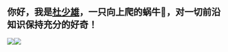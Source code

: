 ## 你好，我是<a href="https://shaoxiongdu.cn" target="_blank">杜少雄</a>，一只向上爬的蜗牛🐌，对一切前沿知识保持充分的好奇！


<div style="display:flex">
   <img  src="https://github-readme-stats.vercel.app/api?cache_seconds=1800&username=shaoxiongdu&hide_border=false&show_icons=true&hide_title=true&width=450&include_all_commits=true&count_private=true&theme=buefy&locale=cn&line_hight=18" />
    <img src="https://github-readme-stats.vercel.app/api/top-langs/?hide_title=true&layout=compact&username=shaoxiongdu&hide_border=false&line_height=18&theme=flag-india&locale=cn" />

</div>



